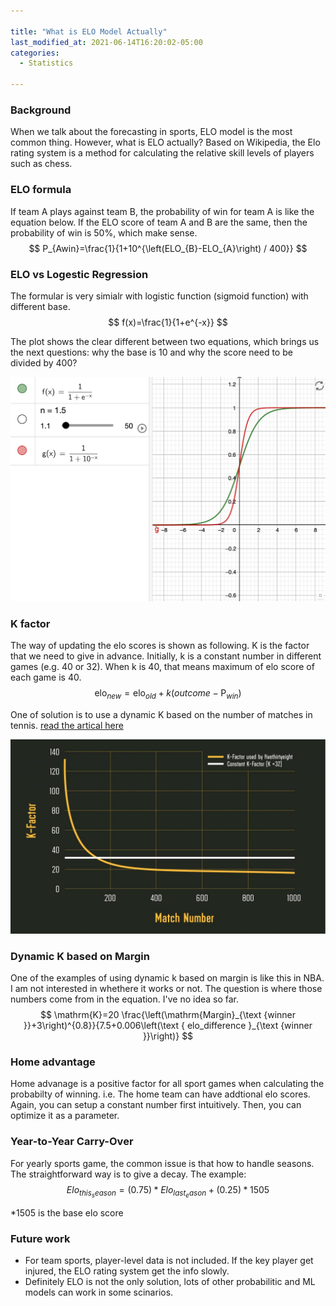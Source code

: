 ```yaml
---

title: "What is ELO Model Actually"
last_modified_at: 2021-06-14T16:20:02-05:00
categories:
  - Statistics

---
```


### Background

When we talk about the forecasting in sports, ELO model is the most common thing. However, what is ELO actually? Based on Wikipedia, the Elo rating system is a method for calculating the relative skill levels of players such as chess. 

### ELO formula
If team A plays against team B, the probability of win for team A is like the equation below. If the ELO score of team A and B are the same, then the probability of win is 50%, which make sense. 
$$
P_{Awin}=\frac{1}{1+10^{\left(ELO_{B}-ELO_{A}\right) / 400}}
$$

### ELO vs Logestic Regression
The formular is very simialr with logistic function (sigmoid function) with different base.
$$
f(x)=\frac{1}{1+e^{-x}}
$$


The plot shows the clear different between two equations, which brings us the next questions: why the base is 10 and why the score need to be divided by 400?

![](https://raw.githubusercontent.com/jinisaweaklearner/blog/master/assets/images/logistic_vs_elo.png)


### K factor
The way of updating the elo scores is shown as following. K is the factor that we need to give in advance. Initially, k is a constant number in different games (e.g. 40 or 32). When k is 40, that means maximum of elo score of each game is 40.
$$
\text {elo}_{new}=\mathrm{elo}_{old}+k\left(outcome-\operatorname{P}_{win}\right)
$$


One of solution is to use a dynamic K based on the number of matches in tennis. [read the artical here](https://www.betfair.com.au/hub/tennis-elo-modelling/)

![](https://github.com/jinisaweaklearner/blog/blob/master/assets/images/dynamic_k.png?raw=true)


### Dynamic K based on Margin
One of the examples of using dynamic k based on margin is like this in NBA. I am not interested in whethere it works or not. The question is where those numbers come from in the equation. I've no idea so far.
$$
\mathrm{K}=20 \frac{\left(\mathrm{Margin}_{\text {winner }}+3\right)^{0.8}}{7.5+0.006\left(\text { elo_difference }_{\text {winner }}\right)}
$$

### Home advantage

Home advanage is a positive factor for all sport games when calculating the probabilty of winning. i.e. The home team can have addtional elo scores. Again, you can setup a constant number first intuitively. Then, you can optimize it as a parameter.

### Year-to-Year Carry-Over
For yearly sports game, the common issue is that how to handle seasons. The straightforward way is to give a decay. The example:
$$
Elo_{this_season}=(0.75)*Elo_{last_eason}+(0.25)*1505
$$

*1505 is the base elo score

### Future work
- For team sports, player-level data is not included. If the key player get injured, the ELO rating system get the info slowly.
- Definitely ELO is not the only solution, lots of other probabilitic and ML models can work in some scinarios.